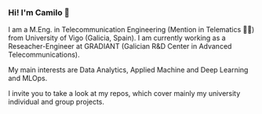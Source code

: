 ### Hi! I'm Camilo 👋

I am a M.Eng. in Telecommunication Engineering (Mention in Telematics 👨‍💻) from University of Vigo (Galicia, Spain). I am currently working as a Reseacher-Engineer at GRADIANT (Galician R&D Center in Advanced Telecommunications).

My main interests are Data Analytics, Applied Machine and Deep Learning and MLOps.

I invite you to take a look at my repos, which cover mainly my university individual and group projects.

<!--
**camipi07/camipi07** is a ✨ _special_ ✨ repository because its `README.md` (this file) appears on your GitHub profile.

Here are some ideas to get you started:

- 🔭 I’m currently working on ...
- 🌱 I’m currently learning ...
- 👯 I’m looking to collaborate on ...
- 🤔 I’m looking for help with ...
- 💬 Ask me about ...
- 📫 How to reach me: ...
- 😄 Pronouns: ...
- ⚡ Fun fact: ...
-->
